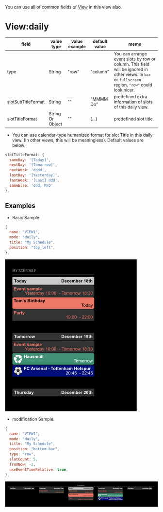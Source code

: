 <!-- markdownlint-disable-file MD041 -->

You can use all of common fields of [View](../View.md) in this view also.

# View:daily

| field              | value type       | value example | default value | memo                                                                                                                                                |
| ------------------ | ---------------- | ------------- | ------------- | --------------------------------------------------------------------------------------------------------------------------------------------------- |
| type               | String           | "row"         | "column"      | You can arrange event slots by row or column. This field will be ignored in other views. In `bar` or `fullscreen` region, `"row"` could look nicer. |
| slotSubTitleFormat | String           | ""            | "MMMM Do"     | predefined extra information of slots of this daily view.                                                                                           |
| slotTitleFormat    | String Or Object | ""            | {...}         | predefined slot title.                                                                                                                              |

- You can use calendar-type humanized format for slot Title in this daily view. (In other views, this will be meaningless). Default values are below;

```js
slotTitleFormat: {
  sameDay: '[Today]',
  nextDay: '[Tomorrow]',
  nextWeek: 'dddd',
  lastDay: '[Yesterday]',
  lastWeek: '[Last] ddd',
  sameElse: 'ddd, M/D'
},
```

## Examples

- Basic Sample

```js
{
  name: "VIEW1",
  mode: "daily",
  title: "My Schedule",
  position: "top_left",
},
```

![view1](view1.png)

- modification Sample.

```js
{
  name: "VIEW1",
  mode: "daily",
  title: "My Schedule",
  position: "bottom_bar",
  type: "row",
  slotCount: 5,
  fromNow: -2,
  useEventTimeRelative: true,
},
```

![view2](view2.png)
